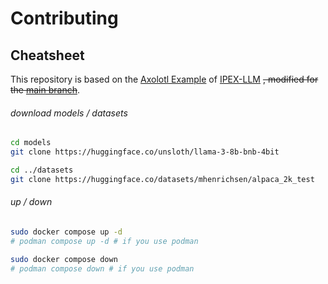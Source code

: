# Contributing

## Cheatsheet

This repository is based on the
[Axolotl Example](https://github.com/intel-analytics/ipex-llm/blob/main/python/llm/example/GPU/LLM-Finetuning/axolotl)
of [IPEX-LLM](https://github.com/intel-analytics/ipex-llm) ~~, modified for the
[main branch](https://github.com/OpenAccess-AI-Collective/axolotl)~~.

###### download models / datasets

```bash
cd models
git clone https://huggingface.co/unsloth/llama-3-8b-bnb-4bit

cd ../datasets
git clone https://huggingface.co/datasets/mhenrichsen/alpaca_2k_test
```

###### up / down

```bash
sudo docker compose up -d
# podman compose up -d # if you use podman

sudo docker compose down
# podman compose down # if you use podman
```
